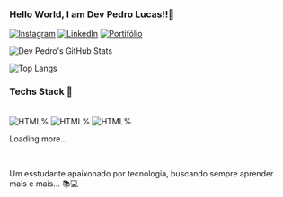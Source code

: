 ### Hello World, I am Dev Pedro Lucas!!👋


[![Instagram](https://img.shields.io/badge/Instagram-E4405F?style=for-the-badge&logo=instagram&logoColor=white)](https://www.instagram.com/p7dro_/)
[![LinkedIn](https://img.shields.io/badge/LinkedIn-0077B5?style=for-the-badge&logo=linkedin&logoColor=white)]()
[![Portifólio](https://img.shields.io/badge/website-000000?style=for-the-badge&logo=About.me&logoColor=white)]()

![Dev Pedro's GitHub Stats](https://github-readme-stats.vercel.app/api?username=P7drinho&show_icons=true&theme=dracula)

![Top Langs](https://github-readme-stats.vercel.app/api/top-langs/?username=P7drinho&show_progress=true)

### Techs Stack 🚀

<div style = "display: inline_block"></br>
<img align="center" alt="HTML%" src="https://img.shields.io/badge/HTML5-E34F26?style=for-the-badge&logo=html5&logoColor=white" >

<img align="center" alt="HTML%" src="https://img.shields.io/badge/CSS-239120?&style=for-the-badge&logo=css3&logoColor=white" >

<img align="center" alt="HTML%" src="https://img.shields.io/badge/JavaScript-F7DF1E?style=for-the-badge&logo=javascript&logoColor=black" >

<p>Loading more... </p>

</div></br>

<p>Um esstudante apaixonado por tecnologia, buscando sempre aprender mais e mais... 📚💻</p>
